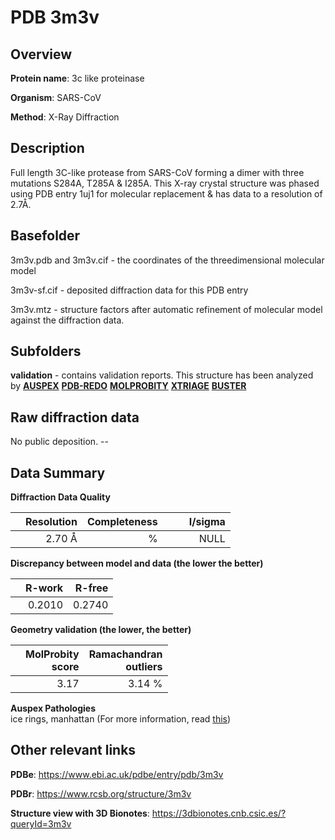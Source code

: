 # PDB 3m3v

## Overview

**Protein name**: 3c like proteinase

**Organism**: SARS-CoV

**Method**: X-Ray Diffraction

## Description

Full length 3C-like protease from SARS-CoV forming a dimer with three mutations S284A, T285A & I285A. This X-ray crystal structure was phased using PDB entry 1uj1 for molecular replacement & has data to a resolution of 2.7Å.

## Basefolder

3m3v.pdb and 3m3v.cif - the coordinates of the threedimensional molecular model

3m3v-sf.cif - deposited diffraction data for this PDB entry

3m3v.mtz - structure factors after automatic refinement of molecular model against the diffraction data.

## Subfolders





**validation** - contains validation reports. This structure has been analyzed by [**AUSPEX**](https://github.com/thorn-lab/coronavirus_structural_task_force/tree/master/pdb/3c_like_proteinase/SARS-CoV/3m3v/validation/auspex) [**PDB-REDO**](https://github.com/thorn-lab/coronavirus_structural_task_force/tree/master/pdb/3c_like_proteinase/SARS-CoV/3m3v/validation/pdb-redo) [**MOLPROBITY**](https://github.com/thorn-lab/coronavirus_structural_task_force/tree/master/pdb/3c_like_proteinase/SARS-CoV/3m3v/validation/molprobity) [**XTRIAGE**](https://github.com/thorn-lab/coronavirus_structural_task_force/blob/master/pdb/3c_like_proteinase/SARS-CoV/3m3v/validation/Xtriage_output.log) [**BUSTER**](https://www.globalphasing.com/buster/wiki/index.cgi?Covid19Pdb3M3V) 



## Raw diffraction data

No public deposition. --<br> 

## Data Summary
**Diffraction Data Quality**

|   | Resolution | Completeness| I/sigma |
|---|-------------:|----------------:|--------------:|
|   |2.70 Å|      %|<img width=50/>NULL |

**Discrepancy between model and data (the lower the better)**

|   | **R-work**| **R-free**   
|---|-------------:|----------------:|           
||  0.2010|  0.2740|

**Geometry validation (the lower, the better)**

|   |**MolProbity<br>score**| **Ramachandran<br>outliers** 
|---|-------------:|----------------:|
||  3.17|  3.14 %|

**Auspex Pathologies**<br> ice rings, manhattan (For more information, read [this](https://github.com/thorn-lab/coronavirus_structural_task_force/blob/master/pdb/3c_like_proteinase/SARS-CoV/3m3v/validation/auspex/3m3v_auspex_comments.txt))

 



## Other relevant links 
**PDBe**:  https://www.ebi.ac.uk/pdbe/entry/pdb/3m3v
 
**PDBr**: https://www.rcsb.org/structure/3m3v 

**Structure view with 3D Bionotes**: https://3dbionotes.cnb.csic.es/?queryId=3m3v

